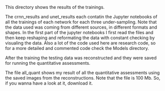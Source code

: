This directory shows the results of the trainings.

The crnn_results and unet_results each contatin the Jupyter notebooks of all the trainings of each network for each three under-sampling. Note that the data used was coming from different sources, in different formats and shapes. In the first part of the jupyter notebooks I first read the files and then keep reshaping and reformating the data with constant checking by visualing the data. Also a lot of the code used here are research code, so for a more detailed and commented code check the Models directory.

After the training the testing data was reconstructed and they were saved for running the quantitative assessments.

The file all_quant shows my result of all the quantitative assessments using the saved images from the reconstructions.
Note that the file is 100 Mb. So, if you wanna have a look at it, download it.
